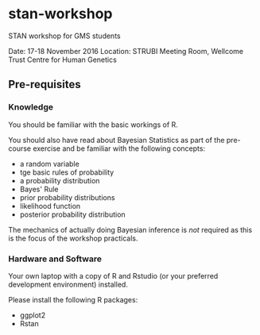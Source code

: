 # stan-workshop
STAN workshop for GMS students

Date: 17-18 November 2016
Location: STRUBI Meeting Room, Wellcome Trust Centre for Human Genetics

## Pre-requisites

### Knowledge

You should be familiar with the basic workings of R.

You should also have read about Bayesian Statistics as part of the pre-course exercise and be familiar with the following concepts:

- a random variable
- tge basic rules of probability 
- a probability distribution
- Bayes' Rule
- prior probability distributions
- likelihood function
- posterior probability distribution

The mechanics of actually doing Bayesian inference is *not* required as this is the focus of the workshop practicals.

### Hardware and Software

Your own laptop with a copy of R and Rstudio (or your preferred development environment) installed.

Please install the following R packages:

- ggplot2
- Rstan



